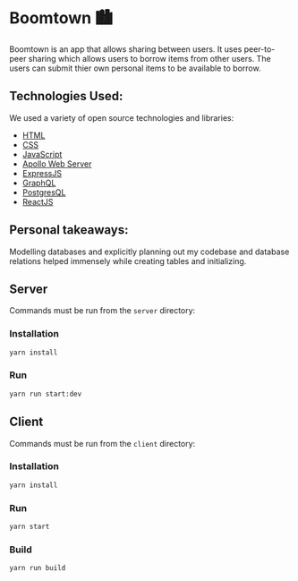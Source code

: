 # Boomtown 🏙

Boomtown is an app that allows sharing between users. It uses peer-to-peer sharing which allows users to borrow items from other users. The users can submit thier own personal items to be available to borrow.

## Technologies Used:
We used a variety of open source technologies and libraries:
- [HTML](https://www.w3schools.com/html/html_intro.asp)
- [CSS](https://developer.mozilla.org/en-US/docs/Web/CSS)
- [JavaScript](https://www.javascript.com/)
- [Apollo Web Server](https://www.apollographql.com/)
- [ExpressJS](https://expressjs.com/)
- [GraphQL](https://graphql.org/)
- [PostgresQL](https://www.postgresql.org/)
- [ReactJS](http://react.js)

## Personal takeaways:

Modelling databases and explicitly planning out my codebase and database relations helped immensely while creating tables and initializing.  

## Server

Commands must be run from the `server` directory:

### Installation

```bash
yarn install
```

### Run

```bash
yarn run start:dev
```

## Client

Commands must be run from the `client` directory:

### Installation

```bash
yarn install
```

### Run

```bash
yarn start
```

### Build

```bash
yarn run build
```

